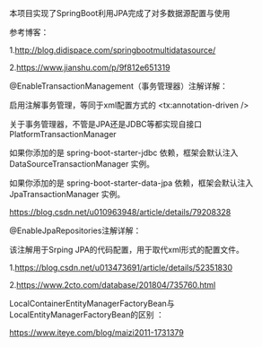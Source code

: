本项目实现了SpringBoot利用JPA完成了对多数据源配置与使用 

参考博客：

1.http://blog.didispace.com/springbootmultidatasource/

2.https://www.jianshu.com/p/9f812e651319

@EnableTransactionManagement（事务管理器）注解详解：

启用注解事务管理，等同于xml配置方式的 <tx:annotation-driven />

关于事务管理器，不管是JPA还是JDBC等都实现自接口 PlatformTransactionManager 

如果你添加的是 spring-boot-starter-jdbc 依赖，框架会默认注入 DataSourceTransactionManager 实例。

如果你添加的是 spring-boot-starter-data-jpa 依赖，框架会默认注入 JpaTransactionManager 实例。

https://blog.csdn.net/u010963948/article/details/79208328

@EnableJpaRepositories注解详解：

该注解用于Srping JPA的代码配置，用于取代xml形式的配置文件。

1.https://blog.csdn.net/u013473691/article/details/52351830

2.https://www.2cto.com/database/201804/735760.html

LocalContainerEntityManagerFactoryBean与LocalEntityManagerFactoryBean的区别 ：

https://www.iteye.com/blog/maizi2011-1731379




